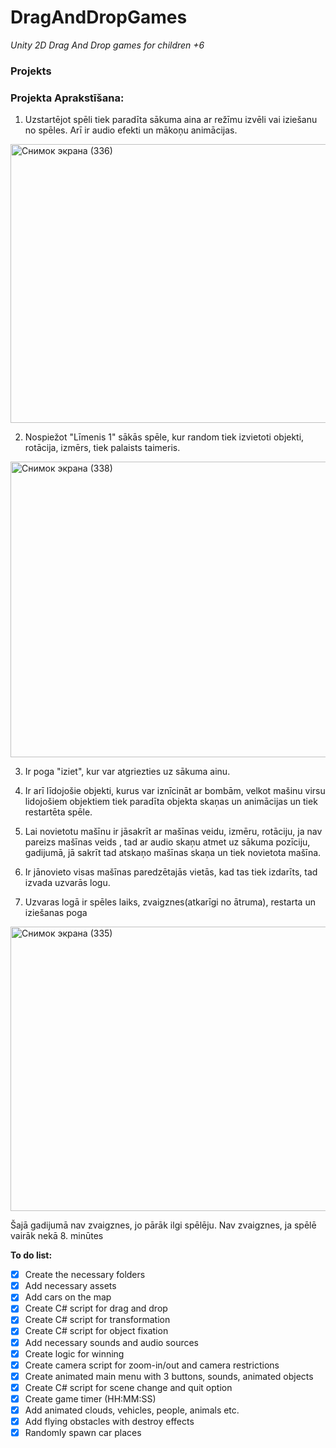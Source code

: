 # DragAndDropGames
_Unity 2D Drag And Drop games for children +6_

### Projekts
### Projekta Aprakstīšana:
1. Uzstartējot spēli tiek paradīta sākuma aina ar režīmu izvēli vai iziešanu no spēles. Arī ir audio efekti un mākoņu animācijas.
<img width="821" height="446" alt="Снимок экрана (336)" src="https://github.com/user-attachments/assets/3c28fce2-8c0f-4cc1-aaaf-41984dec723b" />

2. Nospiežot "Līmenis 1" sākās spēle, kur random tiek izvietoti objekti, rotācija, izmērs, tiek palaists taimeris.
<img width="834" height="473" alt="Снимок экрана (338)" src="https://github.com/user-attachments/assets/38121def-d868-4c87-a96d-c199b1131425" />

3. Ir poga "iziet", kur var atgriezties uz sākuma ainu.

4. Ir arī līdojošie objekti, kurus var iznīcināt ar bombām, velkot mašinu virsu lidojošiem objektiem tiek paradīta objekta skaņas un animācijas un tiek restartēta spēle.

5. Lai novietotu mašīnu ir jāsakrīt ar mašīnas veidu, izmēru, rotāciju, ja nav pareizs mašīnas veids , tad ar audio skaņu atmet uz sākuma pozīciju, gadijumā, jā sakrīt tad atskaņo mašīnas skaņa un tiek novietota mašīna.
   
6. Ir jānovieto visas mašīnas paredzētajās vietās, kad tas tiek izdarīts, tad izvada uzvarās logu.
 
7. Uzvaras logā ir spēles laiks, zvaigznes(atkarīgi no ātruma), restarta un iziešanas poga 
<img width="835" height="455" alt="Снимок экрана (335)" src="https://github.com/user-attachments/assets/3d5667dc-6d86-45fc-8b80-a5913706c67c" />

Šajā gadijumā nav zvaigznes, jo pārāk ilgi spēlēju. Nav zvaigznes, ja spēlē vairāk nekā 8. minūtes






**To do list:**
- [x] Create the necessary folders 
- [x] Add necessary assets 
- [x] Add cars on the map
- [x] Create C# script for drag and drop
- [x] Create C# script for transformation
- [x] Create C# script for object fixation
- [x] Add necessary sounds and audio sources
- [X] Create logic for winning
- [x] Create camera script for zoom-in/out and camera restrictions
- [X] Create animated main menu with 3 buttons, sounds, animated objects
- [X] Create C# script for scene change and quit option
- [X] Create game timer (HH:MM:SS)
- [X] Add animated clouds, vehicles, people, animals etc.
- [X] Add flying obstacles with destroy effects
- [X] Randomly spawn car places 
